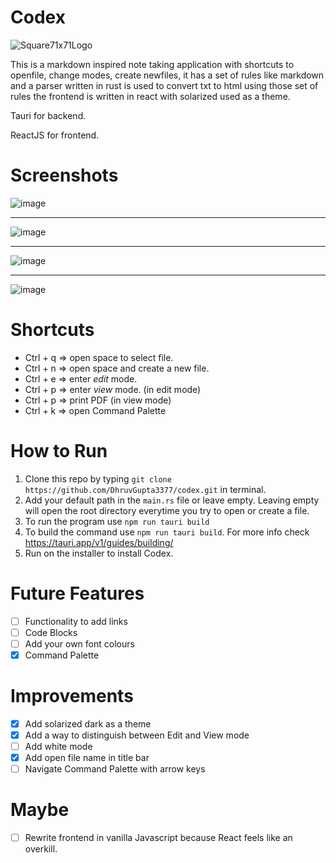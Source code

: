 # Codex

![Square71x71Logo](https://github.com/DhruvGupta3377/codex/assets/90503781/64b58349-d5b4-4b39-a97b-aee0ba03cf90)



This is a markdown inspired note taking application with shortcuts to openfile, change modes, create newfiles, it has a set of rules like markdown and a parser written in rust is used to convert txt to html using those set of rules the frontend is written in react with solarized used as a theme.

Tauri for backend.

ReactJS for frontend.

# Screenshots

![image](https://github.com/DhruvGupta3377/codex/assets/90503781/0d41a05d-51b6-44eb-bb11-b16ef4e275a0)

-----

![image](https://github.com/DhruvGupta3377/codex/assets/90503781/4a63c615-7f4d-483d-ba69-30f86f5d255d)

-----

![image](https://github.com/DhruvGupta3377/codex/assets/90503781/bd8b26f3-30ea-4256-8268-fce4b34b21d9)

-----

![image](https://github.com/DhruvGupta3377/codex/assets/90503781/c806a7d0-4dc7-4fa5-b66d-fdaa81c23763)



# Shortcuts

- Ctrl + q => open space to select file.
- Ctrl + n => open space and create a new file. 
- Ctrl + e => enter *edit* mode. 
- Ctrl + p => enter *view* mode. (in edit mode)
- Ctrl + p => print PDF (in view mode)
- Ctrl + k => open Command Palette


# How to Run

1. Clone this repo by typing `git clone https://github.com/DhruvGupta3377/codex.git` in terminal.
2. Add your default path in the `main.rs` file or leave empty. Leaving empty will open the root directory everytime you try to open or create a file.
3. To run the program use `npm run tauri build`
4. To build the command use `npm run tauri build`. For more info check https://tauri.app/v1/guides/building/
5. Run on the installer to install Codex.


# Future Features

- [ ] Functionality to add links
- [ ] Code Blocks
- [ ] Add your own font colours
- [x] Command Palette

# Improvements

- [x] Add solarized dark as a theme
- [x] Add a way to distinguish between Edit and View mode
- [ ] Add white mode
- [x] Add open file name in title bar
- [ ] Navigate Command Palette with arrow keys

# Maybe

- [ ] Rewrite frontend in vanilla Javascript because React feels like an overkill.

